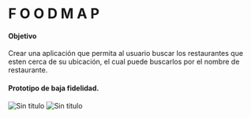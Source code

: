 #  F O O D M A P

#### Objetivo
Crear una aplicación que permita al usuario buscar los restaurantes que esten cerca de su ubicación,
el cual puede buscarlos por el nombre de restaurante.

#### Prototipo de baja fidelidad.

![Sin titulo](picture/prototipo_uno.png)
![Sin titulo](picture/prototipo_dos.png)

